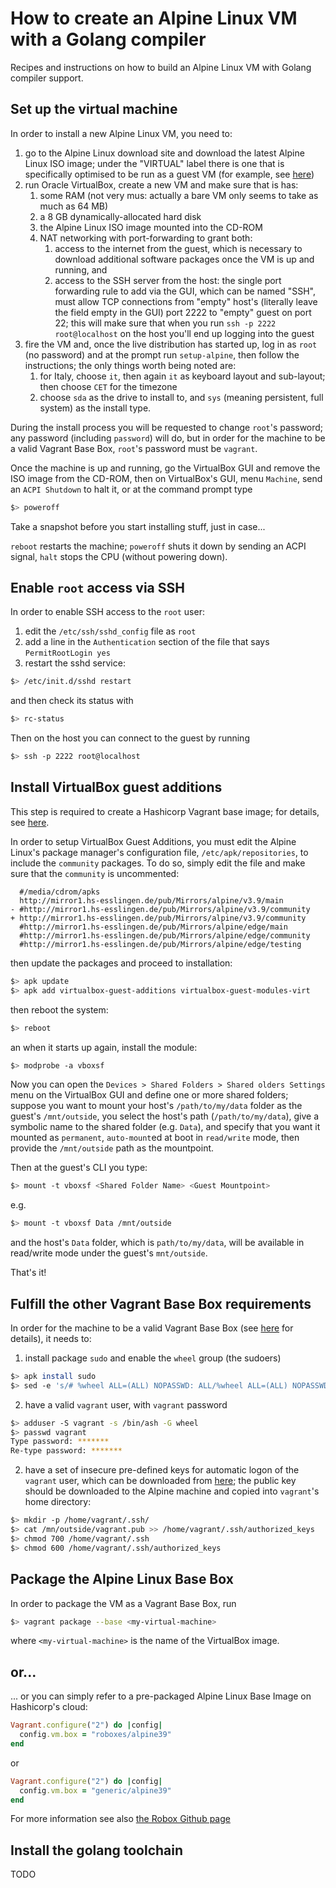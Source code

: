 # How to create an Alpine Linux VM with a Golang compiler

Recipes and instructions on how to build an Alpine Linux VM with Golang compiler support.

## Set up the virtual machine

In order to install a new Alpine Linux VM, you need to:

1. go to the Alpine Linux download site and download the latest Alpine Linux ISO image; under the "VIRTUAL" label there is one that is specifically optimised to be run as a guest VM (for example, see [here](http://dl-cdn.alpinelinux.org/alpine/v3.9/releases/x86_64/alpine-virt-3.9.0-x86_64.iso))
2. run Oracle VirtualBox, create a new VM and make sure that is has:
   1. some RAM (not very mus: actually a bare VM only seems to take as much as 64 MB)
   2. a 8 GB dynamically-allocated hard disk
   3. the Alpine Linux ISO image mounted into the CD-ROM
   4. NAT networking with port-forwarding to grant both:
      1. access to the internet from the guest, which is necessary to download additional software packages once the VM is up and running, and 
      2. access to the SSH server from the host: the single port forwarding rule to add via the GUI, which can be named "SSH", must allow TCP connections from "empty" host's (literally leave the field empty in the GUI) port 2222 to "empty" guest on port 22; 
   this will make sure that when you run `ssh -p 2222 root@localhost` on the host you'll end up logging into the guest
3. fire the VM and, once the live distribution has started up, log in as `root` (no password) and at the prompt run `setup-alpine`, then follow the instructions; the only things worth being noted are:
   1. for Italy, choose `it`, then again `it` as keyboard layout and sub-layout; then choose `CET` for the timezone
   2. choose `sda` as the drive to install to, and `sys` (meaning persistent, full system) as the install type.

During the install process you will be requested to change `root`'s password; any password (including `password`) will do, but in order for the machine to be a valid Vagrant Base Box, `root`'s password must be `vagrant`.

Once the machine is up and running, go the VirtualBox GUI and remove the ISO image from the CD-ROM, then on VirtualBox's GUI, menu `Machine`, send an `ACPI Shutdown` to halt it, or at the command prompt type

```bash
$> poweroff
```

Take a snapshot before you start installing stuff, just in case...

`reboot` restarts the machine; `poweroff` shuts it down by sending an ACPI signal, `halt` stops the CPU (without powering down).

## Enable `root` access via SSH

In order to enable SSH access to the `root` user:

1. edit the `/etc/ssh/sshd_config` file as `root`
2. add a line in the `Authentication` section of the file that says `PermitRootLogin yes`
3. restart the sshd service:

```bash
$> /etc/init.d/sshd restart
```

 and then check its status with

 ```bash
 $> rc-status
 ```

 Then on the host you can connect to the guest by running

 ```bash
 $> ssh -p 2222 root@localhost
 ```

## Install VirtualBox guest additions

This step is required to create a Hashicorp Vagrant base image; for details, see [here](https://www.vagrantup.com/docs/virtualbox/boxes.html).

In order to setup VirtualBox Guest Additions, you must edit the Alpine Linux's package manager's configuration file, `/etc/apk/repositories`, to include the `community` packages. To do so, simply edit the file and make sure that the `community` is uncommented:

```
  #/media/cdrom/apks
  http://mirror1.hs-esslingen.de/pub/Mirrors/alpine/v3.9/main
- #http://mirror1.hs-esslingen.de/pub/Mirrors/alpine/v3.9/community
+ http://mirror1.hs-esslingen.de/pub/Mirrors/alpine/v3.9/community
  #http://mirror1.hs-esslingen.de/pub/Mirrors/alpine/edge/main
  #http://mirror1.hs-esslingen.de/pub/Mirrors/alpine/edge/community
  #http://mirror1.hs-esslingen.de/pub/Mirrors/alpine/edge/testing
```

then update the packages and proceed to installation:

```bash
$> apk update
$> apk add virtualbox-guest-additions virtualbox-guest-modules-virt
```

then reboot the system:

```bash
$> reboot
```

an when it starts up again, install the module:

```bash
$> modprobe -a vboxsf
```

Now you can open the `Devices > Shared Folders > Shared olders Settings` menu on the VirtualBox GUI and define one or more shared folders; suppose you want to mount your host's `/path/to/my/data` folder as the guest's `/mnt/outside`, you select the host's path (`/path/to/my/data`), give a symbolic name to the shared folder (e.g. `Data`), and specify that you want it mounted as `permanent`, `auto-mount`ed at boot in `read/write` mode, then provide the `/mnt/outside` path as the mountpoint.

Then at the guest's CLI you type:

```bash
$> mount -t vboxsf <Shared Folder Name> <Guest Mountpoint>
```

e.g.

```bash
$> mount -t vboxsf Data /mnt/outside
```

and the host's `Data` folder, which is `path/to/my/data`, will be available in read/write mode under the guest's `mnt/outside`.

That's it!

## Fulfill the other Vagrant Base Box requirements

In order for the machine to be a valid Vagrant Base Box (see [here](https://www.vagrantup.com/docs/boxes/base.html) for details), it needs to:

1. install package `sudo` and enable the `wheel` group (the sudoers)

```bash
$> apk install sudo
$> sed -e 's/# %wheel ALL=(ALL) NOPASSWD: ALL/%wheel ALL=(ALL) NOPASSWD: ALL/g' -i /etc/sudoers
```

2. have a valid `vagrant` user, with `vagrant` password

```bash
$> adduser -S vagrant -s /bin/ash -G wheel
$> passwd vagrant
Type password: *******
Re-type password: *******
```

2. have a set of insecure pre-defined keys for automatic logon of the `vagrant` user, which can be downloaded from [here](https://raw.githubusercontent.com/hashicorp/vagrant/master/keys/vagrant.pub); the public key should be downloaded to the Alpine machine and copied into `vagrant`'s home directory:

```bash
$> mkdir -p /home/vagrant/.ssh/
$> cat /mn/outside/vagrant.pub >> /home/vagrant/.ssh/authorized_keys
$> chmod 700 /home/vagrant/.ssh
$> chmod 600 /home/vagrant/.ssh/authorized_keys
```

## Package the Alpine Linux Base Box

In order to package the VM as a Vagrant Base Box, run

```bash
$> vagrant package --base <my-virtual-machine>
```

where `<my-virtual-machine>` is the name of the VirtualBox image.

## or...

... or you can simply refer to a pre-packaged Alpine Linux Base Image on Hashicorp's cloud:

```ruby 
Vagrant.configure("2") do |config|
  config.vm.box = "roboxes/alpine39"
end
```

or


```ruby
Vagrant.configure("2") do |config|
  config.vm.box = "generic/alpine39"
end
```

For more information see also [the Robox Github page](https://github.com/lavabit/robox)

## Install the golang toolchain

TODO